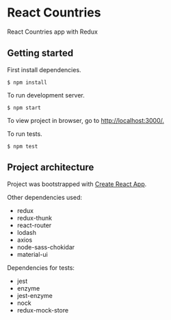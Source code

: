 # React Countries

React Countries app with Redux

## Getting started

First install dependencies.
```
$ npm install
```

To run development server.
```
$ npm start
```
To view project in browser, go to [http://localhost:3000/.](http://localhost:3000/)


To run tests.
```
$ npm test
```

## Project architecture

Project was bootstrapped with [Create React App](https://github.com/facebookincubator/create-react-app).

Other dependencies used:
* redux
* redux-thunk
* react-router
* lodash
* axios
* node-sass-chokidar
* material-ui

Dependencies for tests:
* jest
* enzyme
* jest-enzyme
* nock
* redux-mock-store